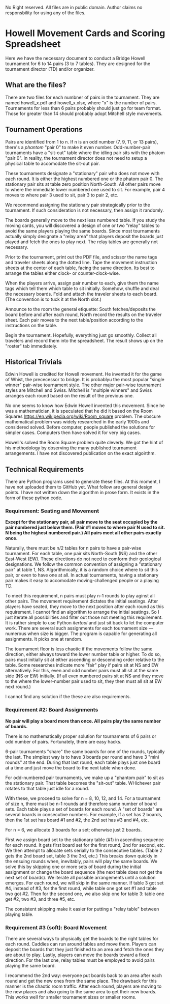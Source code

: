 No Right reserved.  All files are in public domain.  Author claims no responsbility for using any of the files.

# Howell Movement Cards and Scoring Spreadsheet

Here we have the necessary document to conduct a Bridge Howell tournament for 6 to 14 pairs (3 to 7 tables).  They are designed for the tournament director (TD) and/or organizer.

## What are the files?

There are two files for each numbner of pairs in the tournament.  They are named howell_x.pdf and howell_x.xlsx, where "x" is the number of pairs.  Tournaments for less than 6 pairs probably should just go for team format.  Those for greater than 14 should probably adopt Mitchell style movements.

## Tournament Operations

Pairs are identified from 1 to n.  If n is an odd number (7, 9, 11, or 13 pairs), there's a _phantom_ "pair 0" to make it even number.  Odd-number-pair tournaments have a "sit-out" table where the idling pair sits with the phatom "pair 0".  In reality, the tournament director does not need to setup a physical table to accomodate the sit-out pair.

These tournaments designate a "stationary" pair who does not move with each round.  It is either the highest numbered one or the phatom pair 0.  The stationary pair sits at table zero position North-South.  All other pairs move to where the immediate lower numbered one used to sit.  For example, pair 4 moves to where pair 3 used to sit, pair 3 to pair 2, etc.

We recommend assigning the stationary pair strategically prior to the tournament.  If such consideration is not necessary, then assign it randomly.

The boards generally move to the next less numbered table.  If you study the moving cards, you will discovered a design of one or two "relay" tables to avoid the same players playing the same boards.  Since most tournaments actually simply designate a "relay area" that players deposit the boards just played and fetch the ones to play next.  The relay tables are generally not necessary.

Prior to the tournament, print out the PDF file, and scissor the name tags and traveler sheets along the dotted line.  Tape the movement instruction sheets at the center of each table, facing the same direction.  Its best to arrange the tables either clock- or counter-clock-wise.

When the players arrive, assign pair number to each, give them the name tags which tell them which table to sit initially.  Somehow, shuffle and deal the necessary boards.  Fold and attach the traveler sheets to each board.  (The convention is to tuck it at the North slot.)

Announce to the room the general etiquette: South fetches/deposits the board before and after each round, North record the results on the traveler sheet.  Each pair moves to the next table/position according to the instructions on the table.

Begin the tournament. Hopefully, everything just go smoothly.  Collect all travelers and record them into the spreadsheet.  The result shows up on the "roster" tab immediately.

## Historical Trivials

Edwin Howell is credited for Howell movement.  He invented it for the game of Whist, the prececessor to bridge.  It is probablyu the most popular "single winner" pair-wise tournament style.  The other major pair-wise tournament styles are Mitchell and Swiss.  Mitchell is "multiple winners" and Swiss arranges each round based on the result of the previous one.

No one seems to know how Edwin Howell invented this movement. Since he was a mathematician, it is speculated that he did it based on the Room Squares https://en.wikipedia.org/wiki/Room_square problem.  The obscure mathematical problem was widely researched in the early 1900s and considered solved.  Before computer, people published the solutions for simpler cases.  Computers then have solved it for very big cases.

Howell's solved the Room Square problem quite cleverly.  We got the hint of his methodology by observing the many published tournament arrangements.  I have not discovered publication on the exact algoirthm.

## Technical Requirements

There are Python programs used to generate these files.  At this moment, I have not uploaded them to GitHub yet.  What follow are general design points.  I have not written down the algorithm in prose form.  It exists in the form of these python code.

### Requirement: Seating and Movement

**Except for the stationary pair, all pair move to the seat occupied by the pair numbered just below them.  (Pair #1 moves to where pair N used to sit.  N being the highest numbered pair.)  All pairs meet all other pairs exactly once.**

Naturally, there must be n/2 tables for n pairs to have a pair-wise tournament. For each table, one pair sits North-South (NS) and the other East-West (EW).  These directions do not need to comform their geological designations.  We follow the common convention of assigning a "stationary pair" at table 1, NS. Algorithmically, it is a random choice where to sit this pair, or even to have one at all.  In actual tournaments, having a stationary pair makes it easy to accomodate moving-challenged people or a playing TD.

To meet this requirement, n pairs must play n-1 rounds to play aginst all other pairs.  The movement requirement dictates the initial seatings.  After players have seated, they move to the next position after each round as this requirement.  I cannot find an algorithm to arrange the initial seatings.  So I just iterate all possibilities and filter out those not meeting this requirement.  It is rather simple to use Python _itertool_ and just sit back to let the computer work.  There are several such assignments for each tournament size — numerous when size is bigger.  The program is capable for generating all assignments.  It picks one at random.

The tournament floor is less chaotic if the movements follow the same direction, either always toward the lower number table or higher. To do so, pairs must initially sit at either ascending or descending order relative to the table.  Some researches indicate more "fair" play if pairs sit at NS and EW alternatively.  For this, even and odd number pairs must all sit at the same side (NS or EW) initially.  (If all even numbered pairs sit at NS and they move to the where the lower-number pair used to sit, they then must all sit at EW next round.)

I cannot find any solution if the these are also requirements.

### Requirement #2: Board Assignments

**No pair will play a board more than once. All pairs play the same number of boards.**

There is no mathematically proper solution for tournaments of 6 pairs or odd number of pairs.  Fortunately, there are easy hacks.

6-pair tournaments "share" the same boards for one of the rounds, typically the last.  The simplest way is to have 3 boards per round and have 3 "mini rounds" at the end.  During that last round, each table plays just one board at a time and just move the board to the next table when done.

For odd-numbered pair tournaments, we make up a "phantom pair" to sit as the stationary pair.  That table becomes the "sit-out" table.  WHichever pair rotates to that table just idle for a round.

With these, we proceed to solve for n = 8, 10, 12, and 14.  For a tournament of size n, there must be n-1 rounds and therefore same number of board sets.  Each table plays a set of boards for each round.  A "set of boards" are several boards in consecutive numbers.  For example, if a set has 2 boards, then the 1st set has board #1 and #2, the 2nd set has #3 and #4, etc.

For n = 6, we allocate 3 boards for a set; otherwise just 2 boards.

First we assign board set to the stationary table (#1) in ascending sequence for each round.  It gets first board set for the first round, 2nd for second, etc.  We then attempt to allocate sets serially to the consecutive tables. (Table 2 gets the 2nd board set, table 3 the 3rd, etc.)  This breaks down quickly in the ensuing rounds when, inevitably, pairs will play the same boards.  We solve this by skipping one or more sets of board during the initial assignment or change the board sequence (the next table does not get the next set of boards).  We iterate all possible arrangements until a solution emerges. For each round, we will skip in the same manner.  If table 3 got set #4, instead of #3, for the first round, while table one got set #1 and table two got #2.  Then for the second one, we also skip one for table 3: table one get #2, two #3, and three #5, etc.

The consistent skipping make it easier for putting a "relay table" between playing table.

### Requirement #3 (soft): Board Movement

There are several ways to physically get the boards to the right tables for each round.  Caddies can run around tables and move them.  Players can deposit the boards that they just finished to an area and fetch the ones they are about to play.  Lastly, players can move the boards toward a fixed direction.  For the last one, relay tables must be employed to avoid pairs playing the same board.

I recommend the 2nd way: everyone put boards back to an area after each round and get the new ones from the same place.  The drawback for this manner is the chaotic room traffic.  After each round, players are moving to the new places and also going to the same area to get their new boards.  This works well for smaller tournament sizes or smaller rooms.
